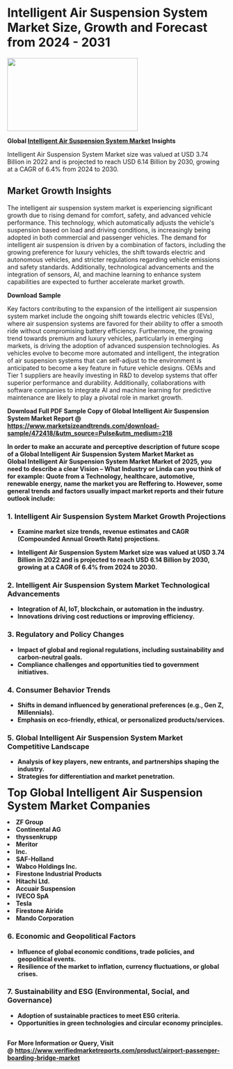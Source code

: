 <H1>Intelligent Air Suspension System Market Size, Growth and Forecast from 2024 - 2031</H1><img class="aligncenter size-medium wp-image-584254" src="https://thirdeyenews.in/wp-content/uploads/2024/09/Global-Market-Research-300x168.jpeg" alt="" width="300" height="168" /><p><strong>Global&nbsp;<a href="https://www.marketsizeandtrends.com/download-sample/472418/&amp;utm_source=Pulse&amp;utm_medium=218">Intelligent Air Suspension System Market</a> Insights</strong></p><p>Intelligent Air Suspension System Market size was valued at USD 3.74 Billion in 2022 and is projected to reach USD 6.14 Billion by 2030, growing at a CAGR of 6.4% from 2024 to 2030.</p><p><h2>Market Growth Insights</h2> <p>The intelligent air suspension system market is experiencing significant growth due to rising demand for comfort, safety, and advanced vehicle performance. This technology, which automatically adjusts the vehicle's suspension based on load and driving conditions, is increasingly being adopted in both commercial and passenger vehicles. The demand for intelligent air suspension is driven by a combination of factors, including the growing preference for luxury vehicles, the shift towards electric and autonomous vehicles, and stricter regulations regarding vehicle emissions and safety standards. Additionally, technological advancements and the integration of sensors, AI, and machine learning to enhance system capabilities are expected to further accelerate market growth.</p> <p><strong>Download Sample</strong></p> <p>Key factors contributing to the expansion of the intelligent air suspension system market include the ongoing shift towards electric vehicles (EVs), where air suspension systems are favored for their ability to offer a smooth ride without compromising battery efficiency. Furthermore, the growing trend towards premium and luxury vehicles, particularly in emerging markets, is driving the adoption of advanced suspension technologies. As vehicles evolve to become more automated and intelligent, the integration of air suspension systems that can self-adjust to the environment is anticipated to become a key feature in future vehicle designs. OEMs and Tier 1 suppliers are heavily investing in R&D to develop systems that offer superior performance and durability. Additionally, collaborations with software companies to integrate AI and machine learning for predictive maintenance are likely to play a pivotal role in market growth. <p><strong></p><p><span class=""><strong>Download Full PDF Sample Copy of Global Intelligent Air Suspension System Market Report</strong> @ <a href="https://www.marketsizeandtrends.com/download-sample/472418/&amp;utm_source=Pulse&amp;utm_medium=218" target="_blank">https://www.marketsizeandtrends.com/download-sample/472418/&amp;utm_source=Pulse&amp;utm_medium=218</a></span></p><p>In order to make an accurate and perceptive description of future scope of a Global&nbsp;Intelligent Air Suspension System Market Market as Global&nbsp;Intelligent Air Suspension System Market Market of 2025, you need to describe a clear Vision &ndash; What Industry or Linda can you think of for example: Quote from a Technology, healthcare, automotive, renewable energy, name the market you are Reffering to. However, some general trends and factors usually impact market reports and their future outlook include:</p><h3>1.&nbsp;<strong>Intelligent Air Suspension System Market Growth Projections</strong></h3><ul><li>Examine market size trends, revenue estimates and CAGR (Compounded Annual Growth Rate) projections.</li><li><p>Intelligent Air Suspension System Market size was valued at USD 3.74 Billion in 2022 and is projected to reach USD 6.14 Billion by 2030, growing at a CAGR of 6.4% from 2024 to 2030.</p></li></ul><h3>2.&nbsp;<strong>Intelligent Air Suspension System Market Technological Advancements</strong></h3><ul><li>Integration of AI, IoT, blockchain, or automation in the industry.</li><li>Innovations driving cost reductions or improving efficiency.</li></ul><h3>3.&nbsp;<strong>Regulatory and Policy Changes</strong></h3><ul><li>Impact of global and regional regulations, including sustainability and carbon-neutral goals.</li><li>Compliance challenges and opportunities tied to government initiatives.</li></ul><h3>4.&nbsp;<strong>Consumer Behavior Trends</strong></h3><ul><li>Shifts in demand influenced by generational preferences (e.g., Gen Z, Millennials).</li><li>Emphasis on eco-friendly, ethical, or personalized products/services.</li></ul><h3>5.&nbsp;<strong>Global Intelligent Air Suspension System Market Competitive Landscape</strong></h3><ul><li>Analysis of key players, new entrants, and partnerships shaping the industry.</li><li>Strategies for differentiation and market penetration.</li></ul><p data-pm-slice="1 1 []"><span style="color: inherit; font-family: inherit; font-size: 25px;">Top Global Intelligent Air Suspension System Market Companies</span></p><div class="" data-test-id=""><p><li>ZF Group</li><li> Continental AG</li><li> thyssenkrupp</li><li> Meritor</li><li> Inc.</li><li> SAF-Holland</li><li> Wabco Holdings Inc.</li><li> Firestone Industrial Products</li><li> Hitachi Ltd.</li><li> Accuair Suspension</li><li> IVECO SpA</li><li> Tesla</li><li> Firestone Airide</li><li> Mando Corporation</li></p></div><h3>6.&nbsp;<strong>Economic and Geopolitical Factors</strong></h3><ul><li>Influence of global economic conditions, trade policies, and geopolitical events.</li><li>Resilience of the market to inflation, currency fluctuations, or global crises.</li></ul><h3>7.&nbsp;<strong>Sustainability and ESG (Environmental, Social, and Governance)</strong></h3><ul><li>Adoption of sustainable practices to meet ESG criteria.</li><li>Opportunities in green technologies and circular economy principles.</li></ul><h2><strong style="font-size: 14px;">For More Information or Query, Visit @&nbsp;</strong><a style="background-color: #ffffff; font-size: 14px;" href="https://www.marketsizeandtrends.com/report/intelligent-air-suspension-system-market/" target="_blank">https://www.verifiedmarketreports.com/product/airport-passenger-boarding-bridge-market</a></h2>
